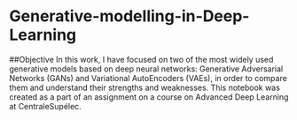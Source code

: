 # Generative-modelling-in-Deep-Learning

##Objective
In this work, I have focused on two of the most widely used generative models based on deep neural networks: Generative Adversarial Networks (GANs) and Variational AutoEncoders (VAEs), in order to compare them and understand their strengths and weaknesses. This notebook was created as a part of an assignment on a course on Advanced Deep Learning at CentraleSupélec.
